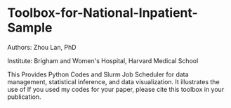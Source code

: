# Toolbox-for-National-Inpatient-Sample

Authors: Zhou Lan, PhD

Institute: Brigham and Women's Hospital, Harvard Medical School

This Provides Python Codes and Slurm Job Scheduler for data management, statistical inference, and data visualization. It illustrates the use of 
If you used my codes for your paper, please cite this toolbox in your publication.

